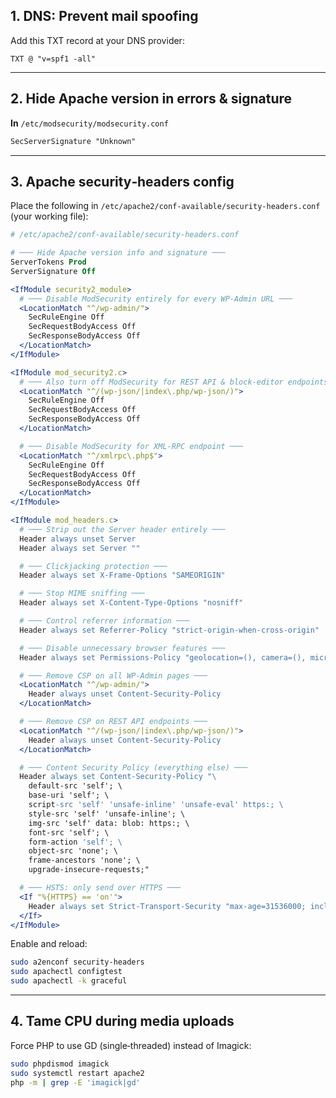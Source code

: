 ## 1. DNS: Prevent mail spoofing  
Add this TXT record at your DNS provider:  
```
TXT @ "v=spf1 -all"
```

---

## 2. Hide Apache version in errors & signature  

**In** `/etc/modsecurity/modsecurity.conf`  
```apache
SecServerSignature "Unknown"
```

---

## 3. Apache security‑headers config  
Place the following in `/etc/apache2/conf-available/security-headers.conf` (your working file):

```apache
# /etc/apache2/conf-available/security-headers.conf

# ─── Hide Apache version info and signature ───
ServerTokens Prod
ServerSignature Off

<IfModule security2_module>
  # ─── Disable ModSecurity entirely for every WP-Admin URL ───
  <LocationMatch "^/wp-admin/">
    SecRuleEngine Off
    SecRequestBodyAccess Off
    SecResponseBodyAccess Off
  </LocationMatch>
</IfModule>

<IfModule mod_security2.c>
  # ─── Also turn off ModSecurity for REST API & block-editor endpoints ───
  <LocationMatch "^/(wp-json/|index\.php/wp-json/)">
    SecRuleEngine Off
    SecRequestBodyAccess Off
    SecResponseBodyAccess Off
  </LocationMatch>

  # ─── Disable ModSecurity for XML-RPC endpoint ───
  <LocationMatch "^/xmlrpc\.php$">
    SecRuleEngine Off
    SecRequestBodyAccess Off
    SecResponseBodyAccess Off
  </LocationMatch>
</IfModule>

<IfModule mod_headers.c>
  # ─── Strip out the Server header entirely ───
  Header always unset Server
  Header always set Server ""

  # ─── Clickjacking protection ───
  Header always set X-Frame-Options "SAMEORIGIN"

  # ─── Stop MIME sniffing ───
  Header always set X-Content-Type-Options "nosniff"

  # ─── Control referrer information ───
  Header always set Referrer-Policy "strict-origin-when-cross-origin"

  # ─── Disable unnecessary browser features ───
  Header always set Permissions-Policy "geolocation=(), camera=(), microphone=(), payment=()"

  # ─── Remove CSP on all WP-Admin pages ───
  <LocationMatch "^/wp-admin/">
    Header always unset Content-Security-Policy
  </LocationMatch>

  # ─── Remove CSP on REST API endpoints ───
  <LocationMatch "^/(wp-json/|index\.php/wp-json/)">
    Header always unset Content-Security-Policy
  </LocationMatch>

  # ─── Content Security Policy (everything else) ───
  Header always set Content-Security-Policy "\
    default-src 'self'; \
    base-uri 'self'; \
    script-src 'self' 'unsafe-inline' 'unsafe-eval' https:; \
    style-src 'self' 'unsafe-inline'; \
    img-src 'self' data: blob: https:; \
    font-src 'self'; \
    form-action 'self'; \
    object-src 'none'; \
    frame-ancestors 'none'; \
    upgrade-insecure-requests;"

  # ─── HSTS: only send over HTTPS ───
  <If "%{HTTPS} == 'on'">
    Header always set Strict-Transport-Security "max-age=31536000; includeSubDomains; preload"
  </If>
</IfModule>
```

Enable and reload:
```bash
sudo a2enconf security-headers
sudo apachectl configtest
sudo apachectl -k graceful
```

---

## 4. Tame CPU during media uploads  
Force PHP to use GD (single‑threaded) instead of Imagick:

```bash
sudo phpdismod imagick
sudo systemctl restart apache2
php -m | grep -E 'imagick|gd'
```
